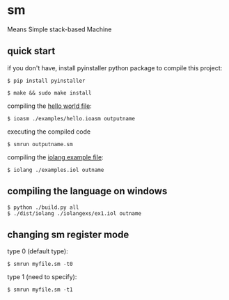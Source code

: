 # sm

Means Simple stack-based Machine

## quick start

if you don't have, install pyinstaller python package to compile this project:
```console
$ pip install pyinstaller
```

```console
$ make && sudo make install
```

compiling the [hello world file](./examples/hello.ioasm):
```console
$ ioasm ./examples/hello.ioasm outputname
```

executing the compiled code

```console
$ smrun outputname.sm
```

compiling the [iolang example file](./examples.iol):
```console
$ iolang ./examples.iol outname
```

## compiling the language on windows

```console
$ python ./build.py all
$ ./dist/iolang ./iolangexs/ex1.iol outname
```

## changing sm register mode

type 0 (default type):
```console
$ smrun myfile.sm -t0
```

type 1 (need to specify):
```console
$ smrun myfile.sm -t1
```
